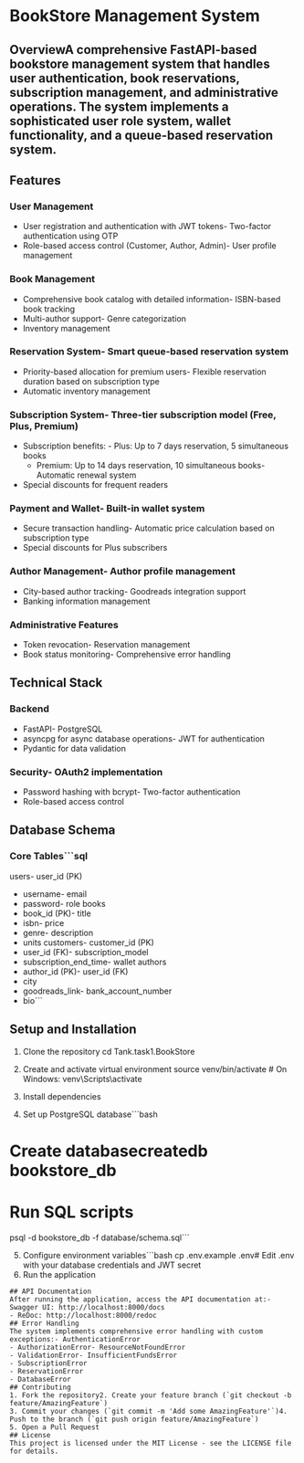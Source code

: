 # BookStore Management System
## OverviewA comprehensive FastAPI-based bookstore management system that handles user authentication, book reservations, subscription management, and administrative operations. The system implements a sophisticated user role system, wallet functionality, and a queue-based reservation system.
## Features
### User Management
- User registration and authentication with JWT tokens- Two-factor authentication using OTP
- Role-based access control (Customer, Author, Admin)- User profile management
### Book Management
- Comprehensive book catalog with detailed information- ISBN-based book tracking
- Multi-author support- Genre categorization
- Inventory management
### Reservation System- Smart queue-based reservation system
- Priority-based allocation for premium users- Flexible reservation duration based on subscription type
- Automatic inventory management
### Subscription System- Three-tier subscription model (Free, Plus, Premium)
- Subscription benefits:  - Plus: Up to 7 days reservation, 5 simultaneous books
  - Premium: Up to 14 days reservation, 10 simultaneous books- Automatic renewal system
- Special discounts for frequent readers
### Payment and Wallet- Built-in wallet system
- Secure transaction handling- Automatic price calculation based on subscription type
- Special discounts for Plus subscribers
### Author Management- Author profile management
- City-based author tracking- Goodreads integration support
- Banking information management
### Administrative Features
- Token revocation- Reservation management
- Book status monitoring- Comprehensive error handling
## Technical Stack
### Backend
- FastAPI- PostgreSQL
- asyncpg for async database operations- JWT for authentication
- Pydantic for data validation
### Security- OAuth2 implementation
- Password hashing with bcrypt- Two-factor authentication
- Role-based access control
## Database Schema
### Core Tables```sql
users- user_id (PK)
- username- email
- password- role
books
- book_id (PK)- title
- isbn- price
- genre- description
- units
customers- customer_id (PK)
- user_id (FK)- subscription_model
- subscription_end_time- wallet
authors
- author_id (PK)- user_id (FK)
- city
- goodreads_link- bank_account_number
- bio```
## Setup and Installation
1. Clone the repository
cd Tank.task1.BookStore
2. Create and activate virtual environment
source venv/bin/activate  # On Windows: venv\Scripts\activate
3. Install dependencies

4. Set up PostgreSQL database```bash
# Create databasecreatedb bookstore_db
# Run SQL scripts
psql -d bookstore_db -f database/schema.sql```

5. Configure environment variables```bash
cp .env.example .env# Edit .env with your database credentials and JWT secret
6. Run the application
```bashuvicorn main:app --reload
## API Documentation
After running the application, access the API documentation at:- Swagger UI: http://localhost:8000/docs
- ReDoc: http://localhost:8000/redoc
## Error Handling
The system implements comprehensive error handling with custom exceptions:- AuthenticationError
- AuthorizationError- ResourceNotFoundError
- ValidationError- InsufficientFundsError
- SubscriptionError
- ReservationError
- DatabaseError
## Contributing
1. Fork the repository2. Create your feature branch (`git checkout -b feature/AmazingFeature`)
3. Commit your changes (`git commit -m 'Add some AmazingFeature'`)4. Push to the branch (`git push origin feature/AmazingFeature`)
5. Open a Pull Request
## License
This project is licensed under the MIT License - see the LICENSE file for details.